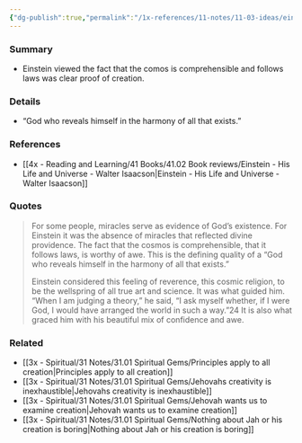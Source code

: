 ```yaml
---
{"dg-publish":true,"permalink":"/1x-references/11-notes/11-03-ideas/einstein-viewed-the-lack-of-miracles-as-proof-of-god-s-existence/","title":"Einstein viewed the lack of miracles as proof of God's existence","created":"2025-02-20T17:19:17.416+03:00","updated":"2025-02-20T22:53:44.410+03:00"}
---
```



### Summary
- Einstein viewed the fact that the comos is comprehensible and follows laws was clear proof of creation.

### Details
- “God who reveals himself in the harmony of all that exists.”

### References
- [[4x - Reading and Learning/41 Books/41.02 Book reviews/Einstein - His Life and Universe - Walter Isaacson\|Einstein - His Life and Universe - Walter Isaacson]]

### Quotes
> For some people, miracles serve as evidence of God’s existence. For Einstein it was the absence of miracles that reflected divine providence. The fact that the cosmos is comprehensible, that it follows laws, is worthy of awe. This is the defining quality of a “God who reveals himself in the harmony of all that exists.”
> 
> Einstein considered this feeling of reverence, this cosmic religion, to be the wellspring of all true art and science. It was what guided him. “When I am judging a theory,” he said, “I ask myself whether, if I were God, I would have arranged the world in such a way.”24 It is also what graced him with his beautiful mix of confidence and awe.


### Related
- [[3x - Spiritual/31 Notes/31.01 Spiritual Gems/Principles apply to all creation\|Principles apply to all creation]]
- [[3x - Spiritual/31 Notes/31.01 Spiritual Gems/Jehovahs creativity is inexhaustible\|Jehovahs creativity is inexhaustible]]
- [[3x - Spiritual/31 Notes/31.01 Spiritual Gems/Jehovah wants us to examine creation\|Jehovah wants us to examine creation]]
- [[3x - Spiritual/31 Notes/31.01 Spiritual Gems/Nothing about Jah or his creation is boring\|Nothing about Jah or his creation is boring]]
